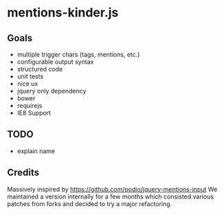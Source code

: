 mentions-kinder.js
=================

## Goals
- multiple trigger chars (tags, mentions, etc.)
- configurable output syntax
- structured code
- unit tests
- nice ux
- jquery only dependency
- bower
- requirejs
- IE8 Support

## TODO
- explain name

## Credits
Massively inspired by https://github.com/podio/jquery-mentions-input
We maintained a version internally for a few months which consisted various patches from forks and decided to try a major refactoring.
